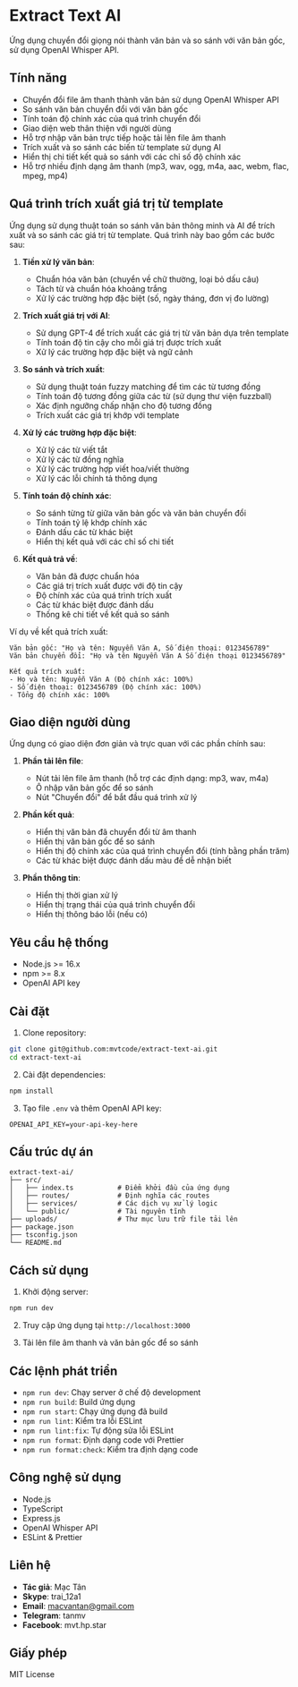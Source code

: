 # Extract Text AI

Ứng dụng chuyển đổi giọng nói thành văn bản và so sánh với văn bản gốc, sử dụng OpenAI Whisper API.

## Tính năng

- Chuyển đổi file âm thanh thành văn bản sử dụng OpenAI Whisper API
- So sánh văn bản chuyển đổi với văn bản gốc
- Tính toán độ chính xác của quá trình chuyển đổi
- Giao diện web thân thiện với người dùng
- Hỗ trợ nhập văn bản trực tiếp hoặc tải lên file âm thanh
- Trích xuất và so sánh các biến từ template sử dụng AI
- Hiển thị chi tiết kết quả so sánh với các chỉ số độ chính xác
- Hỗ trợ nhiều định dạng âm thanh (mp3, wav, ogg, m4a, aac, webm, flac, mpeg, mp4)

## Quá trình trích xuất giá trị từ template

Ứng dụng sử dụng thuật toán so sánh văn bản thông minh và AI để trích xuất và so sánh các giá trị từ template. Quá trình này bao gồm các bước sau:

1. **Tiền xử lý văn bản**:
   - Chuẩn hóa văn bản (chuyển về chữ thường, loại bỏ dấu câu)
   - Tách từ và chuẩn hóa khoảng trắng
   - Xử lý các trường hợp đặc biệt (số, ngày tháng, đơn vị đo lường)

2. **Trích xuất giá trị với AI**:
   - Sử dụng GPT-4 để trích xuất các giá trị từ văn bản dựa trên template
   - Tính toán độ tin cậy cho mỗi giá trị được trích xuất
   - Xử lý các trường hợp đặc biệt và ngữ cảnh

3. **So sánh và trích xuất**:
   - Sử dụng thuật toán fuzzy matching để tìm các từ tương đồng
   - Tính toán độ tương đồng giữa các từ (sử dụng thư viện fuzzball)
   - Xác định ngưỡng chấp nhận cho độ tương đồng
   - Trích xuất các giá trị khớp với template

4. **Xử lý các trường hợp đặc biệt**:
   - Xử lý các từ viết tắt
   - Xử lý các từ đồng nghĩa
   - Xử lý các trường hợp viết hoa/viết thường
   - Xử lý các lỗi chính tả thông dụng

5. **Tính toán độ chính xác**:
   - So sánh từng từ giữa văn bản gốc và văn bản chuyển đổi
   - Tính toán tỷ lệ khớp chính xác
   - Đánh dấu các từ khác biệt
   - Hiển thị kết quả với các chỉ số chi tiết

6. **Kết quả trả về**:
   - Văn bản đã được chuẩn hóa
   - Các giá trị trích xuất được với độ tin cậy
   - Độ chính xác của quá trình trích xuất
   - Các từ khác biệt được đánh dấu
   - Thống kê chi tiết về kết quả so sánh

Ví dụ về kết quả trích xuất:
```
Văn bản gốc: "Họ và tên: Nguyễn Văn A, Số điện thoại: 0123456789"
Văn bản chuyển đổi: "Họ và tên Nguyễn Văn A Số điện thoại 0123456789"

Kết quả trích xuất:
- Họ và tên: Nguyễn Văn A (Độ chính xác: 100%)
- Số điện thoại: 0123456789 (Độ chính xác: 100%)
- Tổng độ chính xác: 100%
```

## Giao diện người dùng

Ứng dụng có giao diện đơn giản và trực quan với các phần chính sau:

1. **Phần tải lên file**:
   - Nút tải lên file âm thanh (hỗ trợ các định dạng: mp3, wav, m4a)
   - Ô nhập văn bản gốc để so sánh
   - Nút "Chuyển đổi" để bắt đầu quá trình xử lý

2. **Phần kết quả**:
   - Hiển thị văn bản đã chuyển đổi từ âm thanh
   - Hiển thị văn bản gốc để so sánh
   - Hiển thị độ chính xác của quá trình chuyển đổi (tính bằng phần trăm)
   - Các từ khác biệt được đánh dấu màu để dễ nhận biết

3. **Phần thông tin**:
   - Hiển thị thời gian xử lý
   - Hiển thị trạng thái của quá trình chuyển đổi
   - Hiển thị thông báo lỗi (nếu có)

## Yêu cầu hệ thống

- Node.js >= 16.x
- npm >= 8.x
- OpenAI API key

## Cài đặt

1. Clone repository:
```bash
git clone git@github.com:mvtcode/extract-text-ai.git
cd extract-text-ai
```

2. Cài đặt dependencies:
```bash
npm install
```

3. Tạo file `.env` và thêm OpenAI API key:
```env
OPENAI_API_KEY=your-api-key-here
```

## Cấu trúc dự án

```
extract-text-ai/
├── src/
│   ├── index.ts           # Điểm khởi đầu của ứng dụng
│   ├── routes/            # Định nghĩa các routes
│   ├── services/          # Các dịch vụ xử lý logic
│   └── public/            # Tài nguyên tĩnh
├── uploads/               # Thư mục lưu trữ file tải lên
├── package.json
├── tsconfig.json
└── README.md
```

## Cách sử dụng

1. Khởi động server:
```bash
npm run dev
```

2. Truy cập ứng dụng tại `http://localhost:3000`

3. Tải lên file âm thanh và văn bản gốc để so sánh

## Các lệnh phát triển

- `npm run dev`: Chạy server ở chế độ development
- `npm run build`: Build ứng dụng
- `npm run start`: Chạy ứng dụng đã build
- `npm run lint`: Kiểm tra lỗi ESLint
- `npm run lint:fix`: Tự động sửa lỗi ESLint
- `npm run format`: Định dạng code với Prettier
- `npm run format:check`: Kiểm tra định dạng code

## Công nghệ sử dụng

- Node.js
- TypeScript
- Express.js
- OpenAI Whisper API
- ESLint & Prettier

## Liên hệ

- **Tác giả**: Mạc Tân
- **Skype**: trai_12a1
- **Email**: macvantan@gmail.com
- **Telegram**: tanmv
- **Facebook**: mvt.hp.star

## Giấy phép

MIT License 